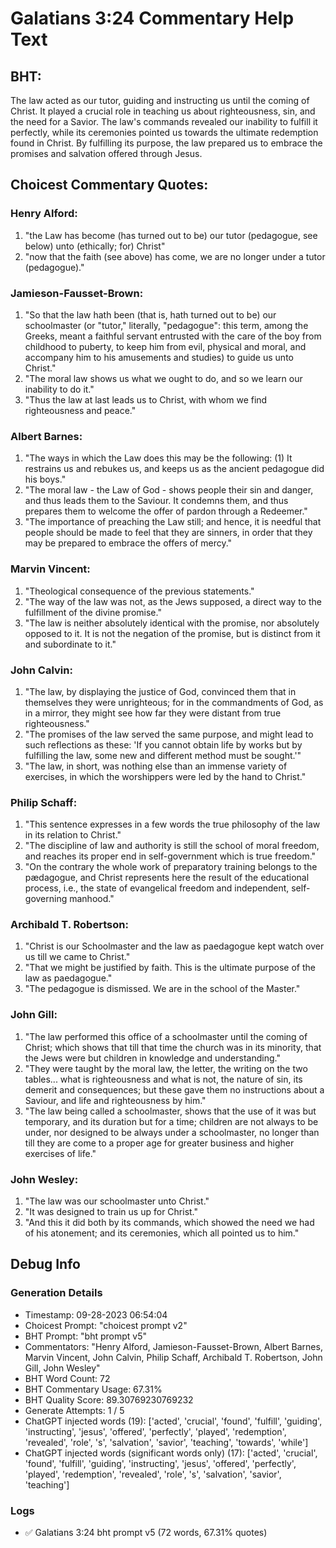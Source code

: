 # Galatians 3:24 Commentary Help Text

## BHT:
The law acted as our tutor, guiding and instructing us until the coming of Christ. It played a crucial role in teaching us about righteousness, sin, and the need for a Savior. The law's commands revealed our inability to fulfill it perfectly, while its ceremonies pointed us towards the ultimate redemption found in Christ. By fulfilling its purpose, the law prepared us to embrace the promises and salvation offered through Jesus.

## Choicest Commentary Quotes:
### Henry Alford:
1. "the Law has become (has turned out to be) our tutor (pedagogue, see below) unto (ethically; for) Christ"
2. "now that the faith (see above) has come, we are no longer under a tutor (pedagogue)."

### Jamieson-Fausset-Brown:
1. "So that the law hath been (that is, hath turned out to be) our schoolmaster (or "tutor," literally, "pedagogue": this term, among the Greeks, meant a faithful servant entrusted with the care of the boy from childhood to puberty, to keep him from evil, physical and moral, and accompany him to his amusements and studies) to guide us unto Christ."
2. "The moral law shows us what we ought to do, and so we learn our inability to do it."
3. "Thus the law at last leads us to Christ, with whom we find righteousness and peace."

### Albert Barnes:
1. "The ways in which the Law does this may be the following: (1) It restrains us and rebukes us, and keeps us as the ancient pedagogue did his boys."
2. "The moral law - the Law of God - shows people their sin and danger, and thus leads them to the Saviour. It condemns them, and thus prepares them to welcome the offer of pardon through a Redeemer."
3. "The importance of preaching the Law still; and hence, it is needful that people should be made to feel that they are sinners, in order that they may be prepared to embrace the offers of mercy."

### Marvin Vincent:
1. "Theological consequence of the previous statements."
2. "The way of the law was not, as the Jews supposed, a direct way to the fulfillment of the divine promise."
3. "The law is neither absolutely identical with the promise, nor absolutely opposed to it. It is not the negation of the promise, but is distinct from it and subordinate to it."

### John Calvin:
1. "The law, by displaying the justice of God, convinced them that in themselves they were unrighteous; for in the commandments of God, as in a mirror, they might see how far they were distant from true righteousness."
2. "The promises of the law served the same purpose, and might lead to such reflections as these: 'If you cannot obtain life by works but by fulfilling the law, some new and different method must be sought.'"
3. "The law, in short, was nothing else than an immense variety of exercises, in which the worshippers were led by the hand to Christ."

### Philip Schaff:
1. "This sentence expresses in a few words the true philosophy of the law in its relation to Christ." 
2. "The discipline of law and authority is still the school of moral freedom, and reaches its proper end in self-government which is true freedom."
3. "On the contrary the whole work of preparatory training belongs to the pædagogue, and Christ represents here the result of the educational process, i.e., the state of evangelical freedom and independent, self-governing manhood."

### Archibald T. Robertson:
1. "Christ is our Schoolmaster and the law as paedagogue kept watch over us till we came to Christ."
2. "That we might be justified by faith. This is the ultimate purpose of the law as paedagogue."
3. "The pedagogue is dismissed. We are in the school of the Master."

### John Gill:
1. "The law performed this office of a schoolmaster until the coming of Christ; which shows that till that time the church was in its minority, that the Jews were but children in knowledge and understanding."
2. "They were taught by the moral law, the letter, the writing on the two tables... what is righteousness and what is not, the nature of sin, its demerit and consequences; but these gave them no instructions about a Saviour, and life and righteousness by him."
3. "The law being called a schoolmaster, shows that the use of it was but temporary, and its duration but for a time; children are not always to be under, nor designed to be always under a schoolmaster, no longer than till they are come to a proper age for greater business and higher exercises of life."

### John Wesley:
1. "The law was our schoolmaster unto Christ."
2. "It was designed to train us up for Christ."
3. "And this it did both by its commands, which showed the need we had of his atonement; and its ceremonies, which all pointed us to him."


## Debug Info
### Generation Details
- Timestamp: 09-28-2023 06:54:04
- Choicest Prompt: "choicest prompt v2"
- BHT Prompt: "bht prompt v5"
- Commentators: "Henry Alford, Jamieson-Fausset-Brown, Albert Barnes, Marvin Vincent, John Calvin, Philip Schaff, Archibald T. Robertson, John Gill, John Wesley"
- BHT Word Count: 72
- BHT Commentary Usage: 67.31%
- BHT Quality Score: 89.30769230769232
- Generate Attempts: 1 / 5
- ChatGPT injected words (19):
	['acted', 'crucial', 'found', 'fulfill', 'guiding', 'instructing', 'jesus', 'offered', 'perfectly', 'played', 'redemption', 'revealed', 'role', 's', 'salvation', 'savior', 'teaching', 'towards', 'while']
- ChatGPT injected words (significant words only) (17):
	['acted', 'crucial', 'found', 'fulfill', 'guiding', 'instructing', 'jesus', 'offered', 'perfectly', 'played', 'redemption', 'revealed', 'role', 's', 'salvation', 'savior', 'teaching']

### Logs
- ✅ Galatians 3:24 bht prompt v5 (72 words, 67.31% quotes)